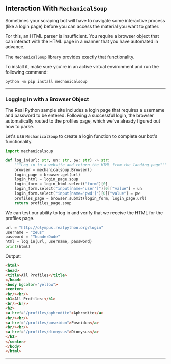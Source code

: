 ## Interaction With `MechanicalSoup`

Sometimes your scraping bot will have to navigate some interactive
process (like a login page) before you can access the material you want 
to gather.

For this, an HTML parser is insufficient. You require a browser object
that can interact with the HTML page in a manner that you have 
automated in advance.

The `MechanicalSoup` library provides exactly that functionality.

To install it, make sure you're in an active virtual environment and
run the following command:

```
python -m pip install mechanicalsoup
```

---

### Logging In with a Browser Object

The Real Python sample site includes a login page that requires a 
username and password to be entered. Following a successful login, the
browser automatically routed to the profiles page, which we've already
figured out how to parse.

Let's use `MechanicalSoup` to create a login function to complete our
bot's functionality.

```python
import mechanicalsoup

def log_in(url: str, un: str, pw: str) -> str:
    """Log in to a website and return the HTML from the landing page"""
    browser = mechanicalsoup.Browser()
    login_page = browser.get(url)
    login_html = login_page.soup
    login_form = login_html.select("form")[0]
    login_form.select("input[name='user']")[0]["value"] = un
    login_form.select("input[name='pwd']")[0]["value"] = pw
    profiles_page = browser.submit(login_form, login_page.url)
    return profiles_page.soup
```

We can test our ability to log in and verify that we receive the HTML
for the profiles page.

```python
url = "http://olympus.realpython.org/login"
username = "zeus"
password = "ThunderDude"
html = log_in(url, username, password)
print(html)
```

Output:

```html
<html>
<head>
<title>All Profiles</title>
</head>
<body bgcolor="yellow">
<center>
<br/><br/>
<h1>All Profiles:</h1>
<br/><br/>
<h2>
<a href="/profiles/aphrodite">Aphrodite</a>
<br/><br/>
<a href="/profiles/poseidon">Poseidon</a>
<br/><br/>
<a href="/profiles/dionysus">Dionysus</a>
</h2>
</center>
</body>
</html>
```

---